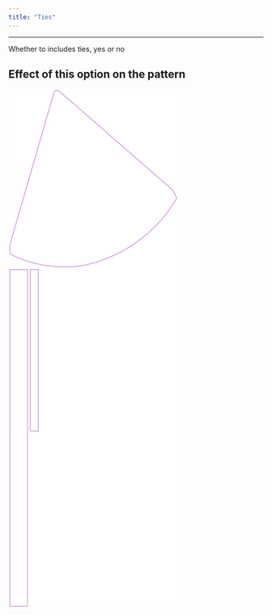 ```yaml
---
title: "Ties"
---
```


***

Whether to includes ties, yes or no

## Effect of this option on the pattern

![This image shows the effect of this option by superimposing several variants that have a different value for this option](bee_ties_sample.svg "Effect of this option on the pattern")

